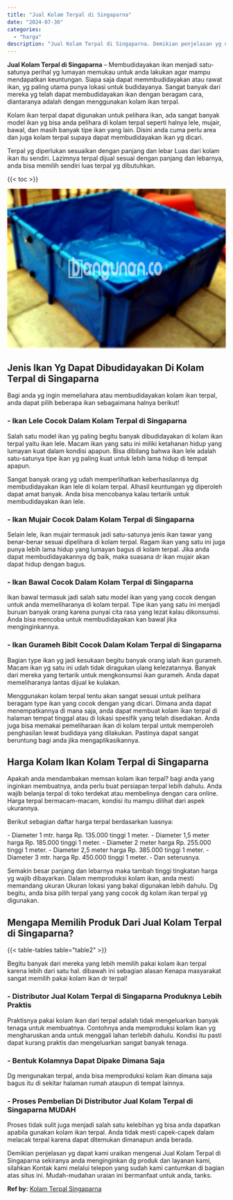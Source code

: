 ```yaml
---
title: "Jual Kolam Terpal di Singaparna"
date: "2024-07-30"
categories: 
  - "harga"
description: "Jual Kolam Terpal di Singaparna. Demikian penjelasan yg dapat kami uraikan mengenai Jual Kolam Terpal di Singaparna sekiranya anda menginginkan dg produk dan..."
---
```


**Jual Kolam Terpal di Singaparna** – Membudidayakan ikan menjadi satu-satunya perihal yg lumayan memukau untuk anda lakukan agar mampu mendapatkan keuntungan. Siapa saja dapat memmbudidayakan atau rawat ikan, yg paling utama punya lokasi untuk budidayanya. Sangat banyak dari mereka yg telah dapat membudidayakan ikan dengan beragam cara, diantaranya adalah dengan menggunakan kolam ikan terpal.

Kolam ikan terpal dapat digunakan untuk pelihara ikan, ada sangat banyak model ikan yg bisa anda pelihara di kolam terpal seperti halnya lele, mujair, bawal, dan masih banyak tipe ikan yang lain. Disini anda cuma perlu area dan juga kolam terpal supaya dapat membudidayakan ikan yg dicari.

Terpal yg diperlukan sesuaikan dengan panjang dan lebar Luas dari kolam ikan itu sendiri. Lazimnya terpal dijual sesuai dengan panjang dan lebarnya, anda bisa memilih sendiri luas terpal yg dibutuhkan.

{{< toc >}}

![Jual Kolam Terpal di Singaparna](/images/jual-kolam-terpal-29.png)

## Jenis Ikan Yg Dapat Dibudidayakan Di Kolam Terpal di Singaparna

Bagi anda yg ingin memeliahara atau membudidayakan kolam ikan terpal, anda dapat pilih beberapa ikan sebagaimana halnya berikut!

### \- Ikan Lele Cocok Dalam Kolam Terpal di Singaparna

Salah satu model ikan yg paling begitu banyak dibudidayakan di kolam ikan terpal yaitu ikan lele. Macam ikan yang satu ini miliki ketahanan hidup yang lumayan kuat dalam kondisi apapun. Bisa dibilang bahwa ikan lele adalah satu-satunya tipe ikan yg paling kuat untuk lebih lama hidup di tempat apapun.

Sangat banyak orang yg udah memperlihatkan keberhasilannya dg membudidayakan ikan lele di kolam terpal. Alhasil keuntungan yg diperoleh dapat amat banyak. Anda bisa mencobanya kalau tertarik untuk membudidayakan ikan lele.

### \- Ikan Mujair Cocok Dalam Kolam Terpal di Singaparna

Selain lele, ikan mujair termasuk jadi satu-satunya jenis ikan tawar yang benar-benar sesuai dipelihara di kolam terpal. Ragam ikan yang satu ini juga punya lebih lama hidup yang lumayan bagus di kolam terpal. Jika anda dapat membudidayakannya dg baik, maka suasana dr ikan mujair akan dapat hidup dengan bagus.

### \- Ikan Bawal Cocok Dalam Kolam Terpal di Singaparna

Ikan bawal termasuk jadi salah satu model ikan yang yang cocok dengan untuk anda memeliharanya di kolam terpal. Tipe ikan yang satu ini menjadi buruan banyak orang karena punyai cita rasa yang lezat kalau dikonsumsi. Anda bisa mencoba untuk membudidayakan kan bawal jika menginginkannya.

### \- Ikan Gurameh Bibit Cocok Dalam Kolam Terpal di Singaparna

Bagian type ikan yg jadi kesukaan begitu banyak orang ialah ikan gurameh. Macam ikan yg satu ini udah tidak diragukan ulang kelezatannya. Banyak dari mereka yang tertarik untuk mengkonsumsi ikan gurameh. Anda dapat memeliharanya lantas dijual ke kulakan.

Menggunakan kolam terpal tentu akan sangat sesuai untuk pelihara beragam type ikan yang cocok dengan yang dicari. Dimana anda dapat menempatkannya di mana saja, anda dapat membuat kolam ikan terpal di halaman tempat tinggal atau di lokasi spesifik yang telah disediakan. Anda juga bisa memakai pemeliharaan ikan di kolam terpal untuk memperoleh penghasilan lewat budidaya yang dilakukan. Pastinya dapat sangat beruntung bagi anda jika mengaplikasikannya.

## Harga Kolam Ikan Kolam Terpal di Singaparna

Apakah anda mendambakan memsan kolam ikan terpal? bagi anda yang inginkan membuatnya, anda perlu buat persiapan terpal lebih dahulu. Anda wajib belanja terpal di toko terdekat atau membelinya dengan cara online. Harga terpal bermacam-macam, kondisi itu mampu dilihat dari aspek ukurannya.

Berikut sebagian daftar harga terpal berdasarkan luasnya:

\- Diameter 1 mtr. harga Rp. 135.000 tinggi 1 meter. - Diameter 1,5 meter harga Rp. 185.000 tinggi 1 meter. - Diameter 2 meter harga Rp. 255.000 tinggi 1 meter. - Diameter 2,5 meter harga Rp. 385.000 tinggi 1 meter. - Diameter 3 mtr. harga Rp. 450.000 tinggi 1 meter. - Dan seterusnya.

Semakin besar panjang dan lebarnya maka tambah tinggi tingkatan harga yg wajib dibayarkan. Dalam memproduksi kolam ikan, anda mesti memandang ukuran Ukuran lokasi yang bakal digunakan lebih dahulu. Dg begitu, anda bisa pilih terpal yang yang cocok dg kolam ikan terpal yg digunakan.

## Mengapa Memilih Produk Dari Jual Kolam Terpal di Singaparna?

{{< table-tables table="table2" >}}

Begitu banyak dari mereka yang lebih memilih pakai kolam ikan terpal karena lebih dari satu hal. dibawah ini sebagian alasan Kenapa masyarakat sangat memilih pakai kolam ikan dr terpal!

### \- Distributor Jual Kolam Terpal di Singaparna Produknya Lebih Praktis

Praktisnya pakai kolam ikan dari terpal adalah tidak mengeluarkan banyak tenaga untuk membuatnya. Contohnya anda memproduksi kolam ikan yg mengharuskan anda untuk menggali lahan terlebih dahulu. Kondisi itu pasti dapat kurang praktis dan mengeluarkan sangat banyak tenaga.

### \- Bentuk Kolamnya Dapat Dipake Dimana Saja

Dg mengunakan terpal, anda bisa memproduksi kolam ikan dimana saja bagus itu di sekitar halaman rumah ataupun di tempat lainnya.

### \- Proses Pembelian Di Distributor Jual Kolam Terpal di Singaparna MUDAH

Proses tidak sulit juga menjadi salah satu kelebihan yg bisa anda dapatkan apabila gunakan kolam ikan terpal. Anda tidak mesti capek-capek dalam melacak terpal karena dapat ditemukan dimanapun anda berada.

Demikian penjelasan yg dapat kami uraikan mengenai Jual Kolam Terpal di Singaparna sekiranya anda menginginkan dg produk dan layanan kami, silahkan Kontak kami melalui telepon yang sudah kami cantumkan di bagian atas situs ini. Mudah-mudahan uraian ini bermanfaat untuk anda, tanks.

**Ref by:** [Kolam Terpal Singaparna](https://id.wikipedia.org/wiki/Kolam)
